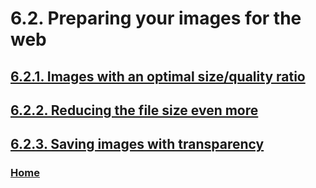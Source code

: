 # 6.2. Preparing your images for the web

## [6.2.1. Images with an optimal size/quality ratio](./06-02-01-images-with-an-optimal-size-quality-ratio.md)
## [6.2.2. Reducing the file size even more](./06-02-02-reducing-the-file-size-even-more.md)
## [6.2.3. Saving images with transparency](./06-02-03-saving-images-with-transparency.md)

### [Home](./00-home.md)
